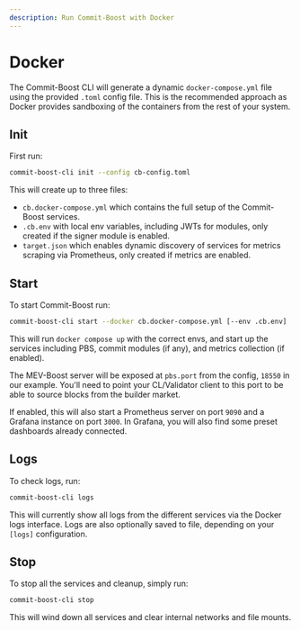 ```yaml
---
description: Run Commit-Boost with Docker
---
```


# Docker
The Commit-Boost CLI will generate a dynamic `docker-compose.yml` file using the provided `.toml` config file. This is the recommended approach as Docker provides sandboxing of the containers from the rest of your system.

## Init

First run:
```bash
commit-boost-cli init --config cb-config.toml
```
This will create up to three files:
- `cb.docker-compose.yml` which contains the full setup of the Commit-Boost services.
- `.cb.env` with local env variables, including JWTs for modules, only created if the signer module is enabled.
- `target.json` which enables dynamic discovery of services for metrics scraping via Prometheus, only created if metrics are enabled.

## Start

To start Commit-Boost run:
```bash
commit-boost-cli start --docker cb.docker-compose.yml [--env .cb.env]
```

This will run `docker compose up` with the correct envs, and start up the services including PBS, commit modules (if any), and metrics collection (if enabled).

The MEV-Boost server will be exposed at `pbs.port` from the config, `18550` in our example. You'll need to point your CL/Validator client to this port to be able to source blocks from the builder market.

If enabled, this will also start a Prometheus server on port `9090` and a Grafana instance on port `3000`. In Grafana, you will also find some preset dashboards already connected.


## Logs

To check logs, run:
```bash
commit-boost-cli logs
```
This will currently show all logs from the different services via the Docker logs interface. Logs are also optionally saved to file, depending on your `[logs]` configuration.

## Stop

To stop all the services and cleanup, simply run:
```bash
commit-boost-cli stop
```
This will wind down all services and clear internal networks and file mounts.